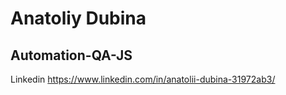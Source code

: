 # Anatoliy Dubina
## Automation-QA-JS

Linkedin
https://www.linkedin.com/in/anatolii-dubina-31972ab3/


